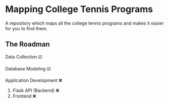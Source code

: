 # Mapping College Tennis Programs
A repository which maps all the college tennis programs and makes it easier for you to find them.

## The Roadman

Data Collection  ☑️ 

Database Modeling  ☑️ 

Application Development ❌
  
  1. Flask API (Backend) ❌
  2. Frontend ❌
